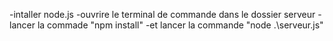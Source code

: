 -intaller node.js
-ouvrire le terminal de commande dans le dossier serveur
-lancer la commade "npm install"
-et lancer la commande "node .\serveur.js"